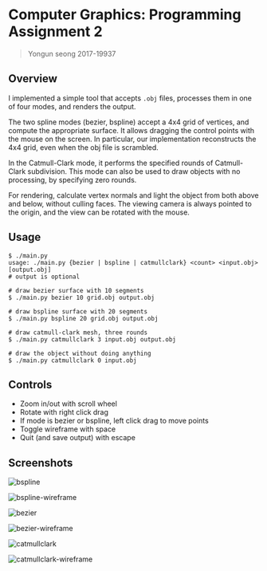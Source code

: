 # Computer Graphics: Programming Assignment 2

> Yongun seong 2017-19937

## Overview

I implemented a simple tool that accepts `.obj` files, processes them in one of
four modes, and renders the output.

The two spline modes (bezier, bspline) accept a 4x4 grid of vertices, and
compute the appropriate surface. It allows dragging the control points with the
mouse on the screen. In particular, our implementation reconstructs the 4x4
grid, even when the obj file is scrambled.

In the Catmull-Clark mode, it performs the specified rounds of Catmull-Clark
subdivision. This mode can also be used to draw objects with no processing, by
specifying zero rounds.

For rendering, calculate vertex normals and light the object from both above and
below, without culling faces. The viewing camera is always pointed to the
origin, and the view can be rotated with the mouse.

## Usage

```console
$ ./main.py
usage: ./main.py {bezier | bspline | catmullclark} <count> <input.obj> [output.obj]
# output is optional

# draw bezier surface with 10 segments
$ ./main.py bezier 10 grid.obj output.obj

# draw bspline surface with 20 segments
$ ./main.py bspline 20 grid.obj output.obj

# draw catmull-clark mesh, three rounds
$ ./main.py catmullclark 3 input.obj output.obj

# draw the object without doing anything
$ ./main.py catmullclark 0 input.obj
```

## Controls

- Zoom in/out with scroll wheel
- Rotate with right click drag
- If mode is bezier or bspline, left click drag to move points
- Toggle wireframe with space
- Quit (and save output) with escape

## Screenshots

![bspline](./screenshots/bspline.png)

![bspline-wireframe](./screenshots/bspline-wireframe.png)

![bezier](./screenshots/bezier.png)

![bezier-wireframe](./screenshots/bezier-wireframe.png)

![catmullclark](./screenshots/catmullclark.png)

![catmullclark-wireframe](./screenshots/catmullclark-wireframe.png)

